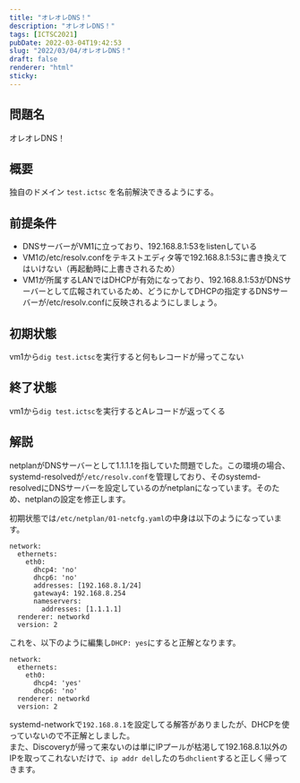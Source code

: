 ```yaml
---
title: "オレオレDNS！"
description: "オレオレDNS！"
tags: [ICTSC2021]
pubDate: 2022-03-04T19:42:53
slug: "2022/03/04/オレオレDNS！"
draft: false
renderer: "html"
sticky: 
---
```



<h2>問題名</h2>



<p>オレオレDNS！</p>



<h2>概要</h2>



<p>独自のドメイン <code>test.ictsc</code> を名前解決できるようにする。</p>



<h2>前提条件</h2>



<ul><li>DNSサーバーがVM1に立っており、192.168.8.1:53をlistenしている</li><li>VM1の/etc/resolv.confをテキストエディタ等で192.168.8.1:53に書き換えてはいけない（再起動時に上書きされるため）</li><li>VM1が所属するLANではDHCPが有効になっており、192.168.8.1:53がDNSサーバーとして広報されているため、どうにかしてDHCPの指定するDNSサーバーが/etc/resolv.confに反映されるようにしましょう。</li></ul>



<h2>初期状態</h2>



<p>vm1から<code>dig test.ictsc</code>を実行すると何もレコードが帰ってこない</p>



<h2>終了状態</h2>



<p>vm1から<code>dig test.ictsc</code>を実行するとAレコードが返ってくる</p>



<h2>解説</h2>



<p>netplanがDNSサーバーとして1.1.1.1を指していた問題でした。この環境の場合、systemd-resolvedが<code>/etc/resolv.conf</code>を管理しており、そのsystemd-resolvedにDNSサーバーを設定しているのがnetplanになっています。そのため、netplanの設定を修正します。</p>



<p>初期状態では<code>/etc/netplan/01-netcfg.yaml</code>の中身は以下のようになっています。</p>


<div class="wp-block-syntaxhighlighter-code "><pre class="brush: plain; title: ; title: ; notranslate" title=""><code>network:
  ethernets:
    eth0:
      dhcp4: 'no'
      dhcp6: 'no'
      addresses: &#91;192.168.8.1/24]
      gateway4: 192.168.8.254
      nameservers:
        addresses: &#91;1.1.1.1]
  renderer: networkd
  version: 2</code></pre></div>


<p>これを、以下のように編集し<code>DHCP: yes</code>にすると正解となります。</p>


<div class="wp-block-syntaxhighlighter-code "><pre class="brush: plain; title: ; title: ; notranslate" title=""><code>network:
  ethernets:
    eth0:
      dhcp4: 'yes'
      dhcp6: 'no'
  renderer: networkd
  version: 2</code></pre></div>


<p>systemd-networkで<code>192.168.8.1</code>を設定してる解答がありましたが、DHCPを使っていないので不正解としました。<br>
また、Discoveryが帰って来ないのは単にIPプールが枯渇して192.168.8.1以外のIPを取ってこれないだけで、<code>ip addr del</code>したのち<code>dhclient</code>すると正しく帰ってきます。</p>
